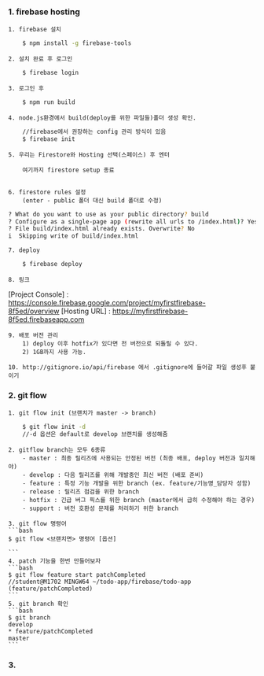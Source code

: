 ### 1. firebase hosting
    1. firebase 설치
```bash
    $ npm install -g firebase-tools
```

    2. 설치 완료 후 로그인
```bash
    $ firebase login
```

    3. 로그인 후
```bash
    $ npm run build
```

    4. node.js환경에서 build(deploy를 위한 파일들)폴더 생성 확인.
```bash
    //firebase에서 권장하는 config 관리 방식이 있음
    $ firebase init
```
    5. 우리는 Firestore와 Hosting 선택(스페이스) 후 엔터

        여기까지 firestore setup 종료


    6. firestore rules 설정 
        (enter - public 폴더 대신 build 폴더로 수정)
```bash
? What do you want to use as your public directory? build
? Configure as a single-page app (rewrite all urls to /index.html)? Yes
? File build/index.html already exists. Overwrite? No
i  Skipping write of build/index.html
```


    7. deploy
```bash
    $ firebase deploy
```

    8. 링크
[Project Console] : https://console.firebase.google.com/project/myfirstfirebase-8f5ed/overview
[Hosting URL] : https://myfirstfirebase-8f5ed.firebaseapp.com

    9. 배포 버전 관리
        1) deploy 이후 hotfix가 있다면 전 버전으로 되돌릴 수 있다.
        2) 1GB까지 사용 가능.

    10. http://gitignore.io/api/firebase 에서 .gitignore에 들어갈 파일 생성후 붙이기


### 2. git flow

    1. git flow init (브랜치가 master -> branch)
```bash
    $ git flow init -d 
    //-d 옵션은 default로 develop 브랜치를 생성해줌
```

    2. gitflow branch는 모두 6종류
        - master : 최종 릴리즈에 사용되는 안정된 버전 (최종 배포, deploy 버전과 일치해야)
        - develop : 다음 릴리즈를 위해 개발중인 최신 버전 (배포 준비)
        - feature : 특정 기능 개발을 위한 branch (ex. feature/기능명_담당자 성함)
        - release : 릴리즈 점검을 위한 branch
        - hotfix : 긴급 버그 픽스를 위한 branch (master에서 급히 수정해야 하는 경우)
        - support : 버전 호환성 문제를 처리하기 위한 branch

    3. git flow 명령어
    ```bash
    $ git flow <브랜치면> 명령어 [옵션]

    ```
    4. patch 기능을 한번 만들어보자
    ```bash
    $ git flow feature start patchCompleted
    //student@M1702 MINGW64 ~/todo-app/firebase/todo-app (feature/patchCompleted)
    ```
    5. git branch 확인
    ```bash
    $ git branch
    develop
    * feature/patchCompleted
    master
    ```

### 3. 